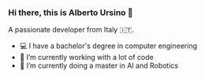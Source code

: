 ### Hi there, this is Alberto Ursino 👋

A passionate developer from Italy 🇮🇹.

- 💻 I have a bachelor's degree in computer engineering
- 🔭 I’m currently working with a lot of code
- 🤖 I’m currently doing a master in AI and Robotics

<!--- 
- ⚡ Fun fact: ...
- 😄 Pronouns: ...
- 👯 I’m looking to collaborate on ...
- 🤔 I’m looking for help with ...
emoji: https://www.webfx.com/tools/emoji-cheat-sheet/
-->
